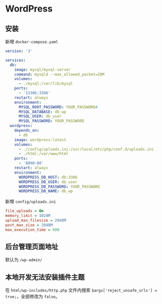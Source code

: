 # WordPress

## 安装

新增 `docker-compose.yaml`

```yaml
version: '3'

services:
  db:
    image: mysql/mysql-server
    command: mysqld --max_allowed_packet=20M
    volumes:
      - ./mysql:/var/lib/mysql
    ports:
      - '13306:3306'
    restart: always
    environment:
      MYSQL_ROOT_PASSWORD: YOUR_PASSWORD#
      MYSQL_DATABASE: db_wp
      MYSQL_USER: db_user
      MYSQL_PASSWORD: YOUR_PASSWORD
  wordpress:
    depends_on:
      - db
    image: wordpress:latest
    volumes:
      - ./config/uploads.ini:/usr/local/etc/php/conf.d/uploads.ini
      - ./html:/var/www/html
    ports:
      - '8000:80'
    restart: always
    environment:
      WORDPRESS_DB_HOST: db:3306
      WORDPRESS_DB_USER: db_user
      WORDPRESS_DB_PASSWORD: YOUR_PASSWORD
      WORDPRESS_DB_NAME: db_wp
```

新增 `config/uploads.ini`

```ini
file_uploads = On
memory_limit = 1024M
upload_max_filesize = 2048M
post_max_size = 2048M
max_execution_time = 600
```

## 后台管理页面地址

默认为 `/wp-admin/`

## 本地开发无法安装插件主题

在 `html/wp-includes/http.php` 文件内搜索 `$args['reject_unsafe_urls'] = true;`，全部修改为 `false`。
